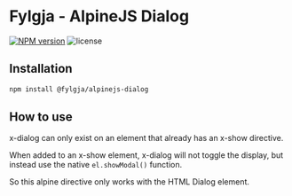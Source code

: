 # Fylgja - AlpineJS Dialog

[![NPM version](https://img.shields.io/npm/v/@fylgja/alpinejs-dialog)](https://www.npmjs.org/package/@fylgja/alpinejs-dialog)
![license](https://img.shields.io/github/license/fylgja/alpinejs-fylgja)

<!-- TODO -->

## Installation

```bash
npm install @fylgja/alpinejs-dialog
```

<!-- TODO -->

## How to use

<!-- TODO -->

x-dialog can only exist on an element that already has an x-show directive.

When added to an x-show element,
x-dialog will not toggle the display,
but instead use the native `el.showModal()` function.

So this alpine directive only works with the HTML Dialog element.
